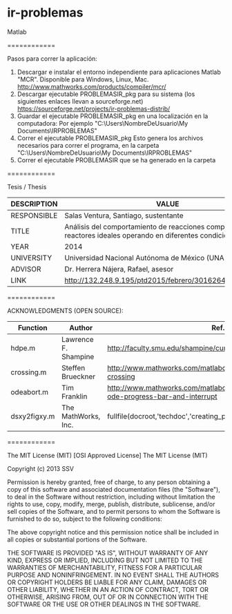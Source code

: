 ir-problemas
============

Matlab

============

Pasos para correr la aplicación:

1.  Descargar e instalar el entorno independiente para aplicaciones Matlab "MCR". Disponible para Windows, Linux, Mac.
    http://www.mathworks.com/products/compiler/mcr/
2.  Descargar ejecutable PROBLEMASIR_pkg para su sistema (los siguientes enlaces llevan a sourceforge.net)
    https://sourceforge.net/projects/ir-problemas-distrib/
3.  Guardar el ejecutable PROBLEMASIR_pkg en una localización en la computadora:
    Por ejemplo "C:\Users\NombreDeUsuario\My Documents\IRPROBLEMAS"
4.  Correr el ejecutable PROBLEMASIR_pkg
    Esto genera los archivos necesarios para correr el programa, 
    en la carpeta "C:\Users\NombreDeUsuario\My Documents\IRPROBLEMAS"
5.  Correr el ejecutable PROBLEMASIR que se ha generado en la carpeta

============

Tesis / Thesis

DESCRIPTION     | VALUE
-------------   | -------------
RESPONSIBLE     | Salas Ventura, Santiago, sustentante
TITLE           | Análisis del comportamiento de reacciones complejas en reactores ideales operando en diferentes condiciones
YEAR            | 2014
UNIVERSITY      | Universidad Nacional Autónoma de México (UNAM)
ADVISOR         | Dr. Herrera Nájera, Rafael, asesor
LINK            | http://132.248.9.195/ptd2015/febrero/301626459/Index.html

============

ACKNOWLEDGMENTS (OPEN SOURCE):

Function | Author                  | Ref.
------------- | -------------           | -------------
hdpe.m        | Lawrence F. Shampine    | http://faculty.smu.edu/shampine/current.html
crossing.m    | Steffen Brueckner       | http://www.mathworks.com/matlabcentral/fileexchange/2432-crossing
odeabort.m    | Tim Franklin            | http://www.mathworks.com/matlabcentral/fileexchange/9904-ode-progress-bar-and-interrupt
dsxy2figxy.m  | The MathWorks, Inc.     | fullfile(docroot,'techdoc','creating_plots','examples','dsxy2figxy.m')

============

The MIT License (MIT)
[OSI Approved License]
The MIT License (MIT)

Copyright (c) 2013 SSV

Permission is hereby granted, free of charge, to any person obtaining a copy
of this software and associated documentation files (the "Software"), to deal
in the Software without restriction, including without limitation the rights
to use, copy, modify, merge, publish, distribute, sublicense, and/or sell
copies of the Software, and to permit persons to whom the Software is
furnished to do so, subject to the following conditions:

The above copyright notice and this permission notice shall be included in
all copies or substantial portions of the Software.

THE SOFTWARE IS PROVIDED "AS IS", WITHOUT WARRANTY OF ANY KIND, EXPRESS OR
IMPLIED, INCLUDING BUT NOT LIMITED TO THE WARRANTIES OF MERCHANTABILITY,
FITNESS FOR A PARTICULAR PURPOSE AND NONINFRINGEMENT. IN NO EVENT SHALL THE
AUTHORS OR COPYRIGHT HOLDERS BE LIABLE FOR ANY CLAIM, DAMAGES OR OTHER
LIABILITY, WHETHER IN AN ACTION OF CONTRACT, TORT OR OTHERWISE, ARISING FROM,
OUT OF OR IN CONNECTION WITH THE SOFTWARE OR THE USE OR OTHER DEALINGS IN
THE SOFTWARE.
